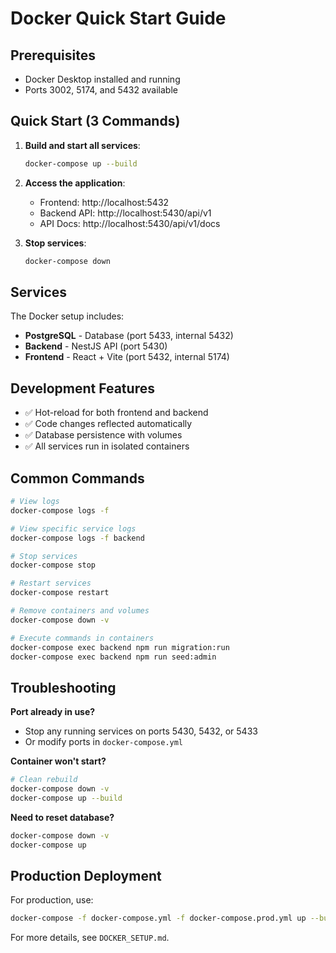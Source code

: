 # Docker Quick Start Guide

## Prerequisites

- Docker Desktop installed and running
- Ports 3002, 5174, and 5432 available

## Quick Start (3 Commands)

1. **Build and start all services**:

   ```bash
   docker-compose up --build
   ```

2. **Access the application**:

   - Frontend: http://localhost:5432
   - Backend API: http://localhost:5430/api/v1
   - API Docs: http://localhost:5430/api/v1/docs

3. **Stop services**:
   ```bash
   docker-compose down
   ```

## Services

The Docker setup includes:

- **PostgreSQL** - Database (port 5433, internal 5432)
- **Backend** - NestJS API (port 5430)
- **Frontend** - React + Vite (port 5432, internal 5174)

## Development Features

- ✅ Hot-reload for both frontend and backend
- ✅ Code changes reflected automatically
- ✅ Database persistence with volumes
- ✅ All services run in isolated containers

## Common Commands

```bash
# View logs
docker-compose logs -f

# View specific service logs
docker-compose logs -f backend

# Stop services
docker-compose stop

# Restart services
docker-compose restart

# Remove containers and volumes
docker-compose down -v

# Execute commands in containers
docker-compose exec backend npm run migration:run
docker-compose exec backend npm run seed:admin
```

## Troubleshooting

**Port already in use?**

- Stop any running services on ports 5430, 5432, or 5433
- Or modify ports in `docker-compose.yml`

**Container won't start?**

```bash
# Clean rebuild
docker-compose down -v
docker-compose up --build
```

**Need to reset database?**

```bash
docker-compose down -v
docker-compose up
```

## Production Deployment

For production, use:

```bash
docker-compose -f docker-compose.yml -f docker-compose.prod.yml up --build
```

For more details, see `DOCKER_SETUP.md`.
